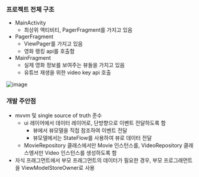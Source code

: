 ### 프로젝트 전체 구조
- MainActivity
  - 최상위 액티비티, PagerFragment를 가지고 있음
- PagerFragment
  - ViewPager를 가지고 있음
  - 영화 랭킹 api를 호출함
- MainFragment
  - 실제 영화 정보를 보여주는 뷰들을 가지고 있음
  - 유튜브 재생을 위한 video key api 호출

![image](https://github.com/user-attachments/assets/612649af-5bc5-4d1f-a08c-0a084d28af7e)

### 개발 주안점
- mvvm 및 single source of truth 준수
  - ui 레이어에서 데이터 레이어로, 단방향으로 이벤트 전달하도록 함
    - 뷰에서 뷰모델을 직접 참조하여 이벤트 전달
    - 뷰모델에서는 StateFlow를 사용하여 뷰로 데이터 전달
  - MovieRepository 클래스에서만 Movie 인스턴스를, VideoRepository 클래스엥서만 Video 인스턴스를 생성하도록 함
- 자식 프래그먼트에서 부모 프래그먼트의 데이터가 필요한 경우, 부모 프로그래먼트을 ViewModelStoreOwner로 사용
